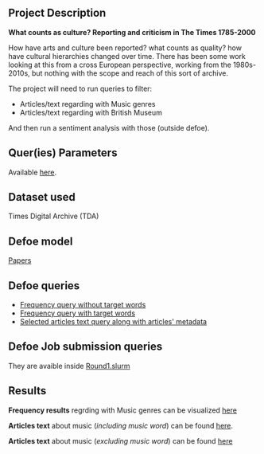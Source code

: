 
## Project Description

**What counts as culture? Reporting and criticism in The Times 1785-2000**


How have arts and culture been reported? what counts as quality? how have cultural hierarchies changed over time. There has been some work looking at this from a cross European perspective, working from the 1980s-2010s, but nothing with the scope and reach of this sort of archive. 

The project will need to run queries to filter:
- Articles/text regarding with Music genres
- Articles/text regarding with British Museum 

And then run a sentiment analysis with those (outside defoe). 


## Quer(ies) Parameters

Available [here](https://github.com/defoe-code/CDCS_Text_Mining_Lab/blob/master/Round1_Requirements/Dave/Query_Inputs.md).

## Dataset used

Times Digital Archive (TDA)

## Defoe model 

[Papers](https://github.com/defoe-code/defoe/tree/master/defoe/papers)

## Defoe queries

- [Frequency query without target words](https://github.com/defoe-code/defoe/blob/master/defoe/papers/queries/keysearch_by_year.py)
- [Frequency query with target words](https://github.com/defoe-code/defoe/blob/master/defoe/papers/queries/target_keysearch_by_year.py)
- [Selected articles text query along with articles' metadata](https://github.com/defoe-code/defoe/blob/master/defoe/papers/queries/target_keysearch_by_year_details.py)


## Defoe Job submission queries

They are avaible inside [Round1.slurm](https://github.com/defoe-code/CDCS_Text_Mining_Lab/blob/master/Round1.slurm)

## Results 
**Frequency results** regrding with Music genres can be visualized [here](https://github.com/defoe-code/defoe_visualization/tree/master/Round_1/Dave_OBrien)

**Articles text** about music (*including music word*) can be found [here](https://uoe.sharepoint.com/sites/DEFOE_Results/Shared%20Documents/Forms/AllItems.aspx?id=%2Fsites%2FDEFOE%5FResults%2FShared%20Documents%2Fresults%5Fmusic%5Ffull%5Fdetails%2Etar&parent=%2Fsites%2FDEFOE%5FResults%2FShared%20Documents).

**Articles text** about music (*excluding music word*) can be found [here](https://uoe.sharepoint.com/sites/DEFOE_Results/Shared%20Documents/Forms/AllItems.aspx?id=%2Fsites%2FDEFOE%5FResults%2FShared%20Documents%2Fresults%5Fmusic%5Ftypes%5Fexcluding%5Fmusic%5Fdetails%2Etar&parent=%2Fsites%2FDEFOE%5FResults%2FShared%20Documents)



